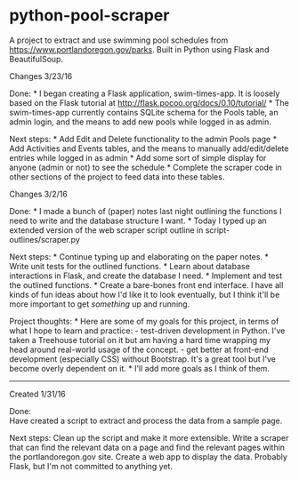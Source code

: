# python-pool-scraper
A project to extract and use swimming pool schedules from https://www.portlandoregon.gov/parks. Built in Python using Flask and BeautifulSoup.

Changes 3/23/16

Done: 
	* I began creating a Flask application, swim-times-app. It is loosely based on the Flask tutorial at http://flask.pocoo.org/docs/0.10/tutorial/
	* The swim-times-app currently contains SQLite schema for the Pools table, an admin login, and the means to add new pools while logged in as admin.

Next steps:
	* Add Edit and Delete functionality to the admin Pools page
	* Add Activities and Events tables, and the means to manually add/edit/delete entries while logged in as admin
	* Add some sort of simple display for anyone (admin or not) to see the schedule
	* Complete the scraper code in other sections of the project to feed data into these tables. 


Changes 3/2/16

Done:
	* I made a bunch of (paper) notes last night outlining the functions I need to write and the database structure I want.
	* Today I typed up an extended version of the web scraper script outline in script-outlines/scraper.py

Next steps:
	* Continue typing up and elaborating on the paper notes. 
	* Write unit tests for the outlined functions. 
	* Learn about database interactions in Flask, and create the database I need. 
	* Implement and test the outlined functions.
	* Create a bare-bones front end interface. I have all kinds of fun ideas about how I'd like it to look eventually, but I think it'll be more important to get *something* up and running. 
	
Project thoughts:
	* Here are some of my goals for this project, in terms of what I hope to learn and practice:
		- test-driven development in Python. I've taken a Treehouse tutorial on it but am having a hard time wrapping my head around real-world usage of the concept. 
		- get better at front-end development (especially CSS) without Bootstrap. It's a great tool but I've become overly dependent on it. 
	* I'll add more goals as I think of them. 


------
Created 1/31/16 

Done:	
	Have created a script to extract and process the data from a sample page. 

Next steps:
	Clean up the script and make it more extensible. 
	Write a scraper that can find the relevant data on a page and find the relevant pages within the portlandoregon.gov site.
	Create a web app to display the data. Probably Flask, but I'm not committed to anything yet. 
	